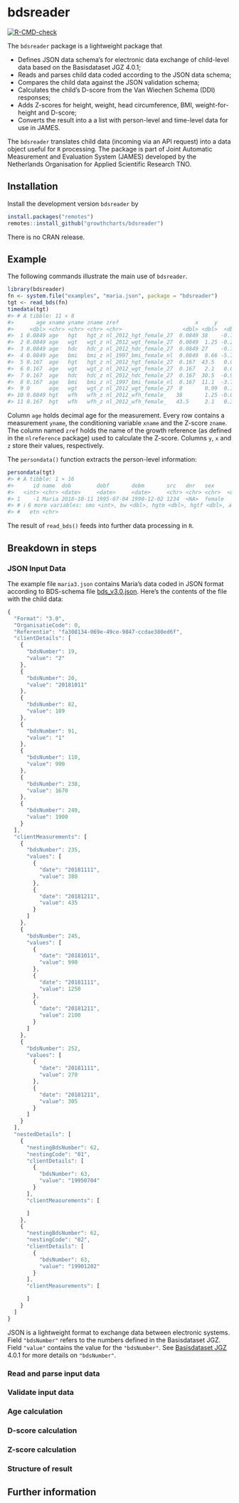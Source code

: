 
<!-- README.md is generated from README.Rmd. Please edit that file -->

# bdsreader

<!-- badges: start -->

[![R-CMD-check](https://github.com/growthcharts/bdsreader/actions/workflows/R-CMD-check.yaml/badge.svg)](https://github.com/growthcharts/bdsreader/actions/workflows/R-CMD-check.yaml)
<!-- badges: end -->

The `bdsreader` package is a lightweight package that

- Defines JSON data schema’s for electronic data exchange of child-level
  data based on the Basisdataset JGZ 4.0.1;
- Reads and parses child data coded according to the JSON data schema;
- Compares the child data against the JSON validation schema;
- Calculates the child’s D-score from the Van Wiechen Schema (DDI)
  responses;
- Adds Z-scores for height, weight, head circumference, BMI,
  weight-for-height and D-score;
- Converts the result into a a list with person-level and time-level
  data for use in JAMES.

The `bdsreader` translates child data (incoming via an API request) into
a data object useful for `R` processing. The package is part of Joint
Automatic Measurement and Evaluation System (JAMES) developed by the
Netherlands Organisation for Applied Scientific Research TNO.

## Installation

Install the development version `bdsreader` by

``` r
install.packages("remotes")
remotes::install_github("growthcharts/bdsreader")
```

There is no CRAN release.

## Example

The following commands illustrate the main use of `bdsreader`.

``` r
library(bdsreader)
fn <- system.file("examples", "maria.json", package = "bdsreader")
tgt <- read_bds(fn)
timedata(tgt)
#> # A tibble: 11 × 8
#>       age xname yname zname zref                        x     y      z
#>     <dbl> <chr> <chr> <chr> <chr>                   <dbl> <dbl>  <dbl>
#>  1 0.0849 age   hgt   hgt_z nl_2012_hgt_female_27  0.0849 38    -0.158
#>  2 0.0849 age   wgt   wgt_z nl_2012_wgt_female_27  0.0849  1.25 -0.203
#>  3 0.0849 age   hdc   hdc_z nl_2012_hdc_female_27  0.0849 27    -0.709
#>  4 0.0849 age   bmi   bmi_z nl_1997_bmi_female_nl  0.0849  8.66 -5.72 
#>  5 0.167  age   hgt   hgt_z nl_2012_hgt_female_27  0.167  43.5   0.047
#>  6 0.167  age   wgt   wgt_z nl_2012_wgt_female_27  0.167   2.1   0.015
#>  7 0.167  age   hdc   hdc_z nl_2012_hdc_female_27  0.167  30.5  -0.913
#>  8 0.167  age   bmi   bmi_z nl_1997_bmi_female_nl  0.167  11.1  -3.77 
#>  9 0      age   wgt   wgt_z nl_2012_wgt_female_27  0       0.99  0.19 
#> 10 0.0849 hgt   wfh   wfh_z nl_2012_wfh_female_   38       1.25 -0.001
#> 11 0.167  hgt   wfh   wfh_z nl_2012_wfh_female_   43.5     2.1   0.326
```

Column `age` holds decimal age for the measurement. Every row contains a
measurement `yname`, the conditioning variable `xname` and the Z-score
`zname`. The column named `zref` holds the name of the growth reference
(as defined in the `nlreference` package) used to calculate the Z-score.
Columns `y`, `x` and `z` store their values, respectively.

The `persondata()` function extracts the person-level information:

``` r
persondata(tgt)
#> # A tibble: 1 × 16
#>      id name  dob        dobf       dobm       src   dnr   sex      gad    ga
#>   <int> <chr> <date>     <date>     <date>     <chr> <chr> <chr>  <dbl> <dbl>
#> 1    -1 Maria 2018-10-11 1995-07-04 1990-12-02 1234  <NA>  female   189    27
#> # ℹ 6 more variables: smo <int>, bw <dbl>, hgtm <dbl>, hgtf <dbl>, agem <dbl>,
#> #   etn <chr>
```

The result of `read_bds()` feeds into further data processing in `R`.

## Breakdown in steps

### JSON Input Data

The example file `maria3.json` contains Maria’s data coded in JSON
format according to BDS-schema file
[bds_v3.0.json](https://raw.githubusercontent.com/growthcharts/bdsreader/master/inst/schemas/bds_v3.0.json).
Here’s the contents of the file with the child data:

``` javascript
{
  "Format": "3.0",
  "OrganisatieCode": 0,
  "Referentie": "fa308134-069e-49ce-9847-ccdae380ed6f",
  "clientDetails": [
    {
      "bdsNumber": 19,
      "value": "2"
    },
    {
      "bdsNumber": 20,
      "value": "20181011"
    },
    {
      "bdsNumber": 82,
      "value": 189
    },
    {
      "bdsNumber": 91,
      "value": "1"
    },
    {
      "bdsNumber": 110,
      "value": 990
    },
    {
      "bdsNumber": 238,
      "value": 1670
    },
    {
      "bdsNumber": 240,
      "value": 1900
    }
  ],
  "clientMeasurements": [
    {
      "bdsNumber": 235,
      "values": [
        {
          "date": "20181111",
          "value": 380
        },
        {
          "date": "20181211",
          "value": 435
        }
      ]
    },
    {
      "bdsNumber": 245,
      "values": [
        {
          "date": "20181011",
          "value": 990
        },
        {
          "date": "20181111",
          "value": 1250
        },
        {
          "date": "20181211",
          "value": 2100
        }
      ]
    },
    {
      "bdsNumber": 252,
      "values": [
        {
          "date": "20181111",
          "value": 270
        },
        {
          "date": "20181211",
          "value": 305
        }
      ]
    }
  ],
  "nestedDetails": [
    {
      "nestingBdsNumber": 62,
      "nestingCode": "01",
      "clientDetails": [
        {
          "bdsNumber": 63,
          "value": "19950704"
        }
      ],
      "clientMeasurements": [

      ]
    },
    {
      "nestingBdsNumber": 62,
      "nestingCode": "02",
      "clientDetails": [
        {
          "bdsNumber": 63,
          "value": "19901202"
        }
      ],
      "clientMeasurements": [

      ]
    }
  ]
}
```

JSON is a lightweight format to exchange data between electronic
systems. Field `"bdsNumber"` refers to the numbers defined in the
Basisdataset JGZ. Field `"value"` contains the value for the
`"bdsNumber"`. See [Basisdataset
JGZ](https://www.ncj.nl/onderwerp/digitaal-dossier-jgz/basisdatasetjgz-bds/)
4.0.1 for more details on `"bdsNumber"`.

### Read and parse input data

### Validate input data

### Age calculation

### D-score calculation

### Z-score calculation

### Structure of result

## Further information
